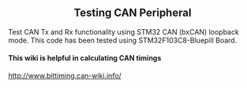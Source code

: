 <h2 align="center">Testing CAN Peripheral</h2>

Test CAN Tx and Rx functionality using STM32 CAN (bxCAN) loopback mode. This code has been tested using STM32F103C8-Bluepill Board.

#### This wiki is helpful in calculating CAN timings

<http://www.bittiming.can-wiki.info/>
